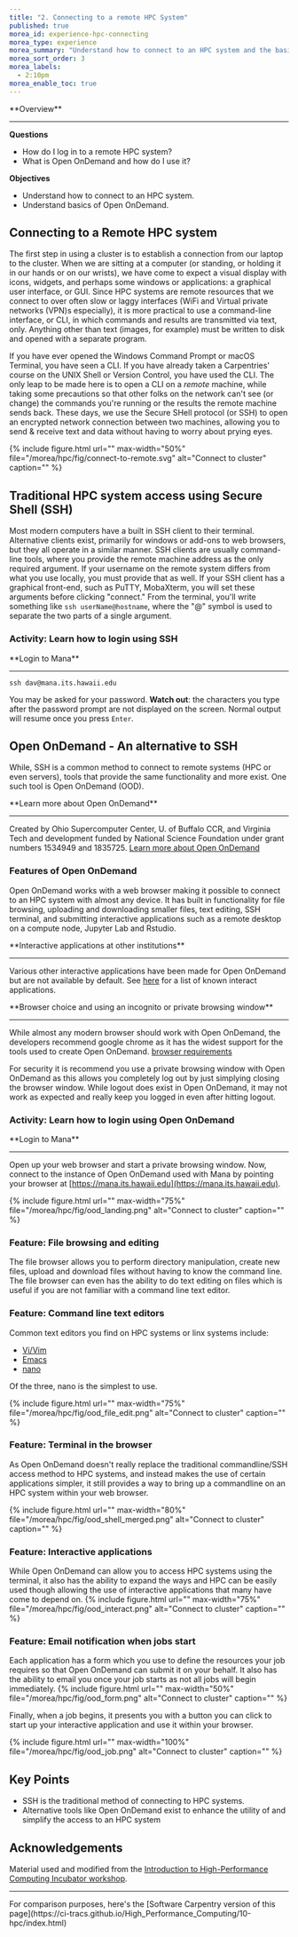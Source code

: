 ```yaml
---
title: "2. Connecting to a remote HPC System"
published: true
morea_id: experience-hpc-connecting
morea_type: experience
morea_summary: "Understand how to connect to an HPC system and the basics of Open OnDemand"
morea_sort_order: 3
morea_labels:
  - 2:10pm
morea_enable_toc: true
---
```


<div class="alert alert-success mt-3" role="alert" markdown="1">
<i class="fa-solid fa-globe fa-xl"></i> **Overview**
<hr/>

**Questions**
* How do I log in to a remote HPC system?
* What is Open OnDemand and how do I use it?

**Objectives**
* Understand how to connect to an HPC system.
* Understand basics of Open OnDemand.
</div>

## Connecting to a Remote HPC system

The first step in using a cluster is to establish a connection from our laptop
to the cluster. When we are sitting at a computer (or standing, or holding it
in our hands or on our wrists), we have come to expect a visual display with
icons, widgets, and perhaps some windows or applications: a graphical user
interface, or GUI. Since HPC systems are remote resources that we connect
to over often slow or laggy interfaces (WiFi and Virtual private networks (VPN)s especially), it is more
practical to use a command-line interface, or CLI, in which commands and
results are transmitted via text, only. Anything other than text (images, for
example) must be written to disk and opened with a separate program.

If you have ever opened the Windows Command Prompt or macOS Terminal, you have
seen a CLI. If you have already taken a Carpentries' course on the UNIX
Shell or Version Control, you have used the CLI.
The only leap to be made here is to open a CLI on a *remote*
machine, while taking some precautions so that other folks on the network can't
see (or change) the commands you're running or the results the remote machine
sends back. These days, we use the Secure SHell protocol (or SSH) to open an encrypted
network connection between two machines, allowing you to send & receive text
and data without having to worry about prying eyes.

{% include figure.html url="" max-width="50%" file="/morea/hpc/fig/connect-to-remote.svg" alt="Connect to cluster" caption="" %}


## Traditional HPC system access using Secure Shell (SSH)

Most modern computers have a built in SSH client to their terminal.
Alternative clients exist, primarily for windows or add-ons to web browsers,
but they all operate in a similar manner. SSH clients are usually command-line tools, where you
provide the remote machine address as the only required argument.
If your username on the remote system differs from what
you use locally, you must provide that as well. If your SSH client has a
graphical front-end, such as PuTTY, MobaXterm, you will set these arguments
before clicking "connect." From the terminal, you'll write something like `ssh
userName@hostname`, where the "@" symbol is used to separate the two parts of a
single argument.

### Activity: Learn how to login using SSH
<div class="alert alert-secondary" role="alert" markdown="1">
<i class="fa-solid fa-user-pen fa-xl"></i> **Login to Mana**
<hr/>

```shell
ssh dav@mana.its.hawaii.edu
```

You may be asked for your password. **Watch out**: the
characters you type after the password prompt are not displayed on the screen.
Normal output will resume once you press `Enter`.

</div>



## Open OnDemand - An alternative to SSH

While, SSH is a common method to connect to remote systems (HPC or even servers), tools that provide
the same functionality and more exist.  One such tool is Open OnDemand (OOD).

<div class="alert alert-info" role="alert" markdown="1">
<i class="fa-solid fa-circle-info fa-xl"></i> **Learn more about Open OnDemand**
<hr/>

Created by Ohio Supercomputer Center, U. of Buffalo CCR, and Virginia Tech
and development funded by National Science Foundation under
grant numbers 1534949 and 1835725. [Learn more about Open OnDemand](http://openondemand.org/)
</div>


### Features of Open OnDemand

Open OnDemand works with a web browser making it possible to connect to an HPC system
with almost any device.  It has built in functionality for file browsing, uploading and downloading
smaller files, text editing, SSH terminal, and submitting interactive applications such as a remote desktop
on a compute node, Jupyter Lab and Rstudio.

<div class="alert alert-info" role="alert" markdown="1">
<i class="fa-solid fa-circle-info fa-xl"></i> **Interactive applications at other institutions**
<hr/>

Various other interactive applications have been made for Open OnDemand but are not available by default.
See [here](https://osc.github.io/ood-documentation/master/install-ihpc-apps.html#) for a list of known interact applications.
</div>

<div class="alert alert-info" role="alert" markdown="1">
<i class="fa-solid fa-circle-info fa-xl"></i> **Browser choice and using an incognito or private browsing window**
<hr/>

While almost any modern browser should work with Open OnDemand, the developers recommend google chrome as it has the widest support
for the tools used to create Open OnDemand. [browser requirements](https://osc.github.io/ood-documentation/latest/requirements.html#browser-requirements)

For security it is recommend you use a private browsing window with Open OnDemand as this allows you completely
log out by just simplying closing the browser window.  While logout does exist in Open OnDemand, it may not work as
expected and really keep you logged in even after hitting logout.
</div>

### Activity: Learn how to login using Open OnDemand

<div class="alert alert-secondary" role="alert" markdown="1">
<i class="fa-solid fa-user-pen fa-xl"></i>  **Login to Mana**
<hr/>

Open up your web browser and start a private browsing window.  Now, connect to the instance of Open OnDemand used with Mana by pointing your browser at [https://mana.its.hawaii.edu](https://mana.its.hawaii.edu).

{% include figure.html url="" max-width="75%"
file="/morea/hpc/fig/ood_landing.png"
alt="Connect to cluster" caption="" %}

</div>


### Feature: File browsing and editing

The file browser allows you to perform directory manipulation, create new files, upload and download files without having to know the command line.
The file browser can even has the ability to do text editing on files
which is useful if you are not familiar with a command line text editor.

### Feature: Command line text editors

Common text editors you find on HPC systems or linx systems include:
  * [Vi/Vim](https://www.vim.org/)
  * [Emacs](https://www.gnu.org/software/emacs/)
  * [nano](https://www.nano-editor.org/)

Of the three, nano is the simplest to use.

{% include figure.html url="" max-width="75%"
file="/morea/hpc/fig/ood_file_edit.png"
alt="Connect to cluster" caption="" %}

### Feature: Terminal in the browser

As Open OnDemand doesn't really replace the traditional commandline/SSH access method to HPC systems,
and instead makes the use of certain applications simpler, it still provides a way to bring up a commandline
on an HPC system within your web browser. 

{% include figure.html url="" max-width="80%"
file="/morea/hpc/fig/ood_shell_merged.png"
alt="Connect to cluster" caption="" %}

### Feature: Interactive applications

While Open OnDemand can allow you to access HPC systems using the terminal, it also has the ability to expand the ways
and HPC can be easily used though allowing the use of interactive applications that many have come to depend on.
{% include figure.html url="" max-width="75%"
file="/morea/hpc/fig/ood_interact.png"
alt="Connect to cluster" caption="" %}

### Feature: Email notification when jobs start

Each application has a form which you use to define the resources your job requires so that Open OnDemand can submit it on your behalf.
It also has the ability to email you once your job starts as not all jobs will begin immediately.
{% include figure.html url="" max-width="50%"
file="/morea/hpc/fig/ood_form.png"
alt="Connect to cluster" caption="" %}

Finally, when a job begins, it presents you with a button you can click to start up your interactive application and use it within your browser.

{% include figure.html url="" max-width="100%"
file="/morea/hpc/fig/ood_job.png"
alt="Connect to cluster" caption="" %}

## Key Points

<div class="alert alert-success" role="alert" markdown="1">

* SSH is the traditional method of connecting to HPC systems.
* Alternative tools like Open OnDemand exist to enhance the utility of and simplify the access to an HPC system
</div>

## Acknowledgements

Material used and modified from the [Introduction to High-Performance Computing Incubator workshop](https://carpentries-incubator.github.io/hpc-intro/).


<hr/>
For comparison purposes, here's the [Software Carpentry version of this page](https://ci-tracs.github.io/High_Performance_Computing/10-hpc/index.html)
